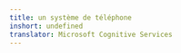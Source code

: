 ```yaml
---
title: un système de téléphone
inshort: undefined
translator: Microsoft Cognitive Services
---
```




